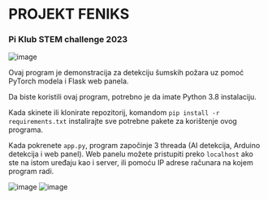# PROJEKT FENIKS
### Pi Klub STEM challenge 2023

![image](https://user-images.githubusercontent.com/110066198/221813074-79bc19e3-99c4-43c3-8696-09a5f0a7d43f.png)

Ovaj program je demonstracija za detekciju šumskih požara uz pomoć PyTorch modela i Flask web panela. 

Da biste koristili ovaj program, potrebno je da imate Python 3.8 instalaciju.

Kada skinete ili klonirate repozitorij, komandom `pip install -r requirements.txt` instalirajte sve potrebne pakete za korištenje ovog programa.

Kada pokrenete `app.py`, program započinje 3 threada (AI detekcija, Arduino detekcija i web panel). Web panelu možete pristupiti preko `localhost` ako ste na istom uređaju kao i server, ili pomoću IP adrese računara na kojem program radi.

![image](https://user-images.githubusercontent.com/110066198/221814634-792e8943-cf0d-477d-a7b0-cf4f91e8c68d.png)
![image](https://user-images.githubusercontent.com/110066198/221815166-c3f7938e-50d8-48c0-aef7-fa1594bb03ab.png)
